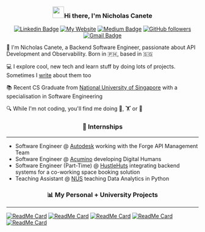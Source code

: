 <!-- Header section -->

<h3 align="center"><img src = "https://raw.githubusercontent.com/MartinHeinz/MartinHeinz/master/wave.gif" width = 30px>Hi there, I'm Nicholas Canete</h3>

<!-- Badges + Links section -->

<p align="center">
    <a href="https://www.linkedin.com/in/nicholasgcc/"><img src="https://img.shields.io/badge/-nicholasgcc-blue?style=flat-square&logo=Linkedin&logoColor=white&link=https://www.linkedin.com/in/nicholasgcc/" alt="Linkedin Badge"></a>
    <a href="https://www.paypal.me/sakshamtaneja"><img src="https://img.shields.io/badge/personal%20website-8A2BE2" alt="My Website"></a>
    <a href="https://medium.com/@nicholasgcc/"><img src="https://img.shields.io/badge/-@nicholasgcc-03a57a?style=flat-square&labelColor=000000&logo=Medium&link=https://medium.com/@nicholasgcc/" alt="Medium Badge"></a>
    <a href="https://github.com/nicholas-gcc/?tab=follow"><img src="https://img.shields.io/github/followers/nicholas-gcc?label=Follow&style=social" alt="GitHub followers"></a>
    <a href="mailto:nicholasgcc@gmail.com"><img src="https://img.shields.io/badge/-nicholasgcc@gmail.com-c14438?style=flat-square&logo=Gmail&logoColor=white&link=mailto:nicholasgcc@gmail.com" alt="Gmail Badge"></a>
  
</p>


<!-- About section -->

🚀 I'm Nicholas Canete, a Backend Software Engineer, passionate about API Development and Observability. Born in 🇵🇭, based in 🇸🇬

💻 I explore cool, new tech and learn stuff by doing lots of projects. Sometimes I [write](https://medium.com/@nicholasgcc) about them too

📚 Recent CS Graduate from [National University of Singapore](https://www.nus.edu.sg) with a specialisation in Software Engineering

🔍 While I'm not coding, you'll find me doing 🥊, 🏋 or 🍳

<h3 align="center">💼 Internships</h3>

-------

- Software Engineer @ [Autodesk](https://www.autodesk.com) working with the Forge API Management Team
- Software Engineer @ [Acumino](https://www.acumino.com) developing Digital Humans
- Software Engineer (Part-Time) @ [HustleHuts](https://hustlehuts.com) integrating backend systems for a co-working space booking solution
- Teaching Assistant @ [NUS](https://www.nus.edu.sg) teaching Data Analytics in Python


<h3 align="center">📊 My Personal + University Projects</h3>

-------

[![ReadMe Card](https://github-readme-stats.vercel.app/api/pin/?username=nicholas-gcc&repo=favours4uni)](https://github.com/nicholas-gcc/favours4uni)
[![ReadMe Card](https://github-readme-stats.vercel.app/api/pin/?username=nicholas-gcc&repo=xylem-flood-prediction)](https://github.com/nicholas-gcc/xylem-flood-prediction)
[![ReadMe Card](https://github-readme-stats.vercel.app/api/pin/?username=nicholas-gcc&repo=ARBital)](https://github.com/nicholas-gcc/ARBital)
[![ReadMe Card](https://github-readme-stats.vercel.app/api/pin/?username=nicholas-gcc&repo=nodejs-ecommerce-microservice)](https://github.com/nicholas-gcc/nodejs-ecommerce-microservice)
[![ReadMe Card](https://github-readme-stats.vercel.app/api/pin/?username=nicholas-gcc&repo=java-bash-shell)](https://github.com/nicholas-gcc/java-bash-shell)









